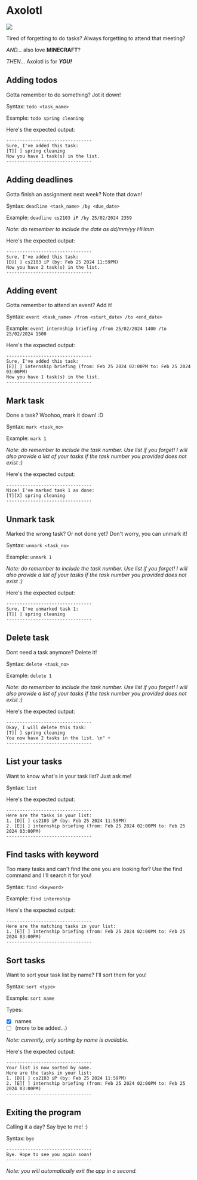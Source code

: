 # Axolotl


![](Ui.png)

Tired of forgetting to do tasks? Always forgetting to attend that meeting?

*AND...* also love **MINECRAFT**?

*THEN...* Axolotl is for _**YOU!**_


## Adding todos

Gotta remember to do something? Jot it down!


Syntax: `todo <task_name>`

Example: `todo spring cleaning`


Here's the expected output:
```
--------------------------------
Sure, I've added this task:
[T][ ] spring cleaning
Now you have 1 task(s) in the list.
--------------------------------
```


## Adding deadlines

Gotta finish an assignment next week? Note that down!


Syntax: `deadline <task_name> /by <due_date>`

Example: `deadline cs2103 iP /by 25/02/2024 2359`

*Note: do remember to include the date as dd/mm/yy HHmm*

Here's the expected output:
```
--------------------------------
Sure, I've added this task:
[D][ ] cs2103 iP (by: Feb 25 2024 11:59PM)
Now you have 2 task(s) in the list.
--------------------------------
```


## Adding event

Gotta remember to attend an event? Add it!


Syntax: `event <task_name> /from <start_date> /to <end_date>`

Example: `event internship briefing /from 25/02/2024 1400 /to 25/02/2024 1500`


Here's the expected output:
```
--------------------------------
Sure, I've added this task:
[E][ ] internship briefing (from: Feb 25 2024 02:00PM to: Feb 25 2024 03:00PM)
Now you have 1 task(s) in the list.
--------------------------------
```


## Mark task

Done a task? Woohoo, mark it down! :D 


Syntax: `mark <task_no>`

Example: `mark 1`

*Note: do remember to include the task number. Use list if you forget!
I will also provide a list of your tasks if the task number you provided does not exist :)*

Here's the expected output:
```
--------------------------------
Nice! I've marked task 1 as done:
[T][X] spring cleaning
--------------------------------
```


## Unmark task

Marked the wrong task? Or not done yet? Don't worry, you can unmark it!


Syntax: `unmark <task_no>`

Example: `unmark 1`

*Note: do remember to include the task number. Use list if you forget! 
I will also provide a list of your tasks if the task number you provided does not exist :)*

Here's the expected output:
```
--------------------------------
Sure, I've unmarked task 1:
[T][ ] spring cleaning
--------------------------------
```


## Delete task

Dont need a task anymore? Delete it!


Syntax: `delete <task_no>`

Example: `delete 1`

*Note: do remember to include the task number. Use list if you forget!
I will also provide a list of your tasks if the task number you provided does not exist :)*

Here's the expected output:
```
--------------------------------
Okay, I will delete this task:
[T][ ] spring cleaning
You now have 2 tasks in the list. \n" +
--------------------------------
```
## List your tasks

Want to know what's in your task list? Just ask me!

Syntax: `list`

Here's the expected output:
```
--------------------------------
Here are the tasks in your list: 
1. [D][ ] cs2103 iP (by: Feb 25 2024 11:59PM)
2. [E][ ] internship briefing (from: Feb 25 2024 02:00PM to: Feb 25 2024 03:00PM)
--------------------------------
```
## Find tasks with keyword

Too many tasks and can't find the one you are looking for? Use the find command and I'll search it for you!


Syntax: `find <keyword>`

Example: `find internship`


Here's the expected output:
```
--------------------------------
Here are the matching tasks in your list:
1. [E][ ] internship briefing (from: Feb 25 2024 02:00PM to: Feb 25 2024 03:00PM)
--------------------------------
```


## Sort tasks

Want to sort your task list by name? I'll sort them for you!

Syntax: `sort <type>`

Example: `sort name`

Types:
- [X] names
- [ ] (more to be added...)

*Note: currently, only sorting by name is available.*

Here's the expected output:

```
--------------------------------
Your list is now sorted by name.
Here are the tasks in your list:
1. [D][ ] cs2103 iP (by: Feb 25 2024 11:59PM)
2. [E][ ] internship briefing (from: Feb 25 2024 02:00PM to: Feb 25 2024 03:00PM)
--------------------------------
````

## Exiting the program

Calling it a day? Say bye to me! :)

Syntax: `bye`
```
--------------------------------
Bye. Hope to see you again soon!
--------------------------------
```

*Note: you will automatically exit the app in a second.*
